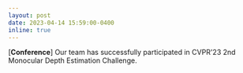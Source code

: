 ```yaml
---
layout: post
date: 2023-04-14 15:59:00-0400
inline: true
---
```


[**Conference**] Our team has successfully participated in CVPR'23 2nd Monocular Depth Estimation Challenge.
